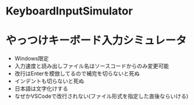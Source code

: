 # KeyboardInputSimulator
<h1>やっつけキーボード入力シミュレータ</h1>
<ul>
  <li>Windows限定</li>
  <li>入力速度と読み出しファイル名はソースコードからのみ変更可能</li>
  <li>改行はEnterを模倣してるので補完を切らないと死ぬ</li>
  <li>インデントも切らないと死ぬ</li>
  <li>日本語は文字化けする</li>
  <li>なぜかVSCodeで改行されない(ファイル形式を指定した直後ならいける)</li>
 </ul>
